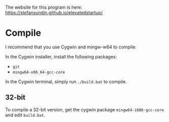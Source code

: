 The website for this program is here: https://stefansundin.github.io/elevatedstartup/

# Compile

I recommend that you use Cygwin and mingw-w64 to compile.

In the Cygwin installer, install the following packages:
- `git`
- `mingw64-x86_64-gcc-core`

In the Cygwin terminal, simply run `./build.bat` to compile.

## 32-bit

To compile a 32-bit version, get the cygwin package `mingw64-i686-gcc-core` and edit `build.bat`.
